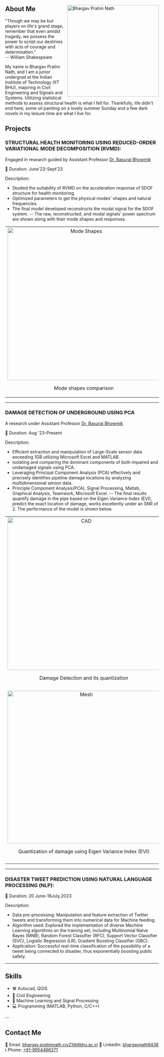 <div align="left">
<img src="https://github.com/Bhargav9436/Bhargav9436/assets/129538917/f39fe085-b613-41e4-a49a-adac6edd9236" alt="Bhargav Pratim Nath" width="300" height="300" style = "float: right" align="right">
  <p>


## About Me

"Though we may be but players on life's grand stage, remember that even amidst tragedy, we possess the power to script our destinies with acts of courage and determination." <br>
-- William Shakespeare


My name is Bhargav Pratim Nath, and I am a  junior undergrad at the Indian Institute of Technology (IIT BHU), majoring in Civil Engineering and Signals and Systems. Utilizing statistical methods to assess structural health is what I fell for. Thankfully, life didn't end here; some oil painting on a lovely summer Sunday and a few dark novels in my leisure time are what I live for.
</p>
</div>
 




## Projects


### 	STRUCTURAL HEALTH MONITORING USING REDUCED-ORDER VARIATIONAL MODE DECOMPOSITION (RVMD): 

Engaged in research guided by Assistant Professor [Dr. Basuraj Bhowmik]([[url]([https://www.iitbhu.ac.in/dept/civ/people/basurajciv])])


📅 Duration:  June'23-Sept’23

Description:

- Studied the suitability of RVMD on the acceleration response of 5DOF structure for health monitoring.
- Optimized parameters to get the physical modes' shapes and natural frequencies.
- The final model developed reconstructs the modal signal for the 5DOF system.
-- The raw, reconstructed, and modal signals' power spectrum are shown along with their mode shapes and responses. 


<table>
  <tr>
    <td align="center">
      <img src="https://github.com/Bhargav9436/Bhargav9436/assets/129538917/1bc1e319-47aa-4d60-8cdf-a7c6e7370166" alt="Mode Shapes" width="500">
      <p>Mode shapes comparison</p>
    </td>
    <td align="center">
      <img src="https://github.com/Bhargav9436/Bhargav9436/assets/129538917/62e5e6d7-90f6-4807-8bb2-45ce6fa6ac98" alt="Power spectrum" width="500">
      <p>Power spectrum comparison</p>
    </td>
     <td align="center">
      <img src="https://github.com/Bhargav9436/Bhargav9436/assets/129538917/3fe88980-5671-4d2a-b53d-037d644e652f" alt="Raw and reconstructed response" width="500">
      <p>Raw and reconstructed response comparison</p>
    </td>
  </tr>
</table>

---


### DAMAGE DETECTION OF UNDERGROUND USING PCA

A research under Assistant Professor [Dr. Basuraj Bhowmik]([[url]([https://www.iitbhu.ac.in/dept/civ/people/basurajciv])])


📅 Duration:  Aug '23-Present

Description:

- Efficient extraction and manipulation of Large-Scale sensor data exceeding 1GB utilizing Microsoft Excel and MATLAB.
- Isolating and comparing the dominant components of both impaired and undamaged signals using PCA.
- Leveraging Principal Component Analysis (PCA) effectively and precisely identifies pipeline damage
locations by analyzing multidimensional sensor data.
-  Principle Component Analysis(PCA), Signal Processing, Matlab, Graphical Analysis, Teamwork, Microsoft Excel.
  --  The final results quantify damage in the pipe based on the Eigen Variance Index (EVI), predict the exact location of damage, works excellently under an SNR of 2. The performance of the model is shown below. 


<table>
  <tr>
    <td align="center">
      <img src="https://github.com/Bhargav9436/Bhargav9436/assets/129538917/f9412375-dbb9-4f75-90cb-d57051b2c952" alt="CAD" width="500">
      <p>Damage Detection and its quantization</p>
    </td>
    <td align="center">
      <img src="https://github.com/Bhargav9436/Bhargav9436/assets/129538917/86ff289b-57e8-4d30-8290-5d6859b39e02" alt="Mesh" width="500">
      <p>Comparison of piezoelectric data at different flow rates</p>
    </td>
     <td align="center">
      <img src="https://github.com/Bhargav9436/Bhargav9436/assets/129538917/6e2e2831-4c3f-4a38-9d18-978da8911717" alt="CAD" width="500">
      <p>Interpretation of Damage Location</p>
    </td>
   </tr>
   <tr>
    <td align="center">
      <img src="https://github.com/Bhargav9436/Bhargav9436/assets/129538917/89305553-3b60-4e17-a7f8-8c98345ec465" alt="Mesh" width="500">
      <p>Quantization of damage using Eigen Variance Index (EVI)</p>
    </td>
    <td align="center">
      <img src="https://github.com/Bhargav9436/Bhargav9436/assets/129538917/7012e8c7-3415-45ca-9ddc-1aecd801bf4b" alt="Mesh" width="500">
      <p>Correlation between PC without and with noise.</p>
    </td>
    <td align="center">
      <img src="https://github.com/Bhargav9436/Bhargav9436/assets/129538917/b3b04aa1-a051-415f-a54e-c4718cfc7a6f" alt="Mesh" width="500">
      <p>Location detection of damage for noisy data (zoomed for clearer visibility)</p>
    </td>
  </tr>
</table>

---

### 	DISASTER TWEET PREDICTION USING NATURAL LANGUAGE PROCESSING (NLP): 

📅 Duration:  20 June-18July,2023

Description:

- Data pre-processing: Manipulation and feature extraction of Twitter tweets and transforming them into numerical data for Machine feeding.
- Algorithm used: Explored the implementation of diverse Machine Learning algorithms on the training set, including Multinomial Naive Bayes (MNB), Random Forest Classifier (RFC), Support Vector Classifier (SVC), Logistic Regression (LR), Gradient Boosting Classifier (GBC).
- Application: Successful real-time classification of the possibility of a tweet being connected to disaster, thus exponentially boosting public safety.

---

## Skills


- 🛠 Autocad, QGIS
- 🔬 Civil Engineering
- 🤖 Machine Learning and Signal Processing
- 💻 Programming (MATLAB, Python, C/C++)

--
## Contact Me

📧 Email: [bhargav.pratimnath.civ21@itbhu.ac.in](mailto:bhargav.pratimnath.civ21@itbhu.ac.in)
🔗 LinkedIn: [bhargavnath9436](https://www.linkedin.com/in/bhargav-nath-7a6a31222/)
📞 Phone: [+91-9954466371](tel:+919954466371)
